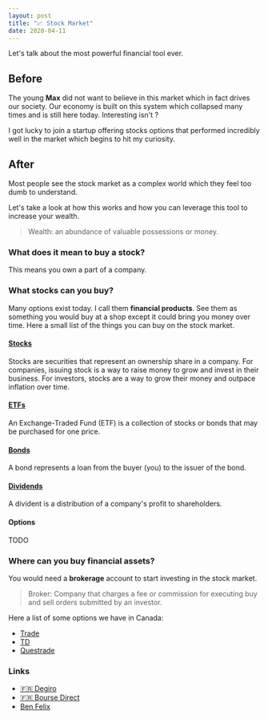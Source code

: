```yaml
---
layout: post
title: "📈 Stock Market"
date: 2020-04-11
---
```


Let's talk about the most powerful financial tool ever.

## Before

The young **Max** did not want to believe in this market which in fact drives our society. Our economy is built on this system which collapsed many times and is still here today. Interesting isn't ?

I got lucky to join a startup offering stocks options that performed incredibly well in the market which begins to hit my curiosity.

## After

Most people see the stock market as a complex world which they feel too dumb to understand.

Let's take a look at how this works and how you can leverage this tool to increase your wealth.

> Wealth: an abundance of valuable possessions or money.

### What does it mean to buy a stock?

This means you own a part of a company.

### What stocks can you buy?

Many options exist today. I call them **financial products**. See them as something you would buy at a shop except it could bring you money over time. Here a small list of the things you can buy on the stock market.

#### [Stocks](https://www.nerdwallet.com/blog/investing/what-is-a-stock/)

Stocks are securities that represent an ownership share in a company. For companies, issuing stock is a way to raise money to grow and invest in their business. For investors, stocks are a way to grow their money and outpace inflation over time.

#### [ETFs](https://www.wealthsimple.com/en-ca/learn/what-is-etf)

An Exchange-Traded Fund (ETF) is a collection of stocks or bonds that may be purchased for one price.

#### [Bonds](https://investor.vanguard.com/investing/investment/what-is-a-bond)

A bond represents a loan from the buyer (you) to the issuer of the bond.

#### [Dividends](https://www.investopedia.com/terms/d/dividend.asp)

A divident is a distribution of a company's profit to shareholders.

#### Options

TODO

### Where can you buy financial assets?

You would need a **brokerage** account to start investing in the stock market.

> Broker: Company that charges a fee or commission for executing buy and sell orders submitted by an investor.

Here a list of some options we have in Canada:

- [Trade](https://www.wealthsimple.com/en-ca/product/trade/)
- [TD](https://www.td.com/ca/en/investing/direct-investing/)
- [Questrade](https://www.questrade.com/home)

### Links

- [🇫🇷 Degiro](https://www.degiro.fr/)
- [🇫🇷 Bourse Direct](https://www.boursedirect.fr/fr/actualites)
- [Ben Felix](https://www.youtube.com/channel/UCDXTQ8nWmx_EhZ2v-kp7QxA)
